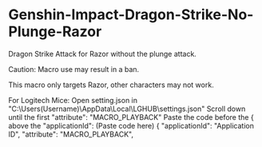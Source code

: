 # Genshin-Impact-Dragon-Strike-No-Plunge-Razor
Dragon Strike Attack for Razor without the plunge attack.

Caution: Macro use may result in a ban.

This macro only targets Razor, other characters may not work.

For Logitech Mice: Open setting.json in "C:\Users(Username)\AppData\Local\LGHUB\settings.json" Scroll down until the first "attribute": "MACRO_PLAYBACK" Paste the code before the { above the "applicationId": (Paste code here) { "applicationId": "Application ID", "attribute": "MACRO_PLAYBACK",

